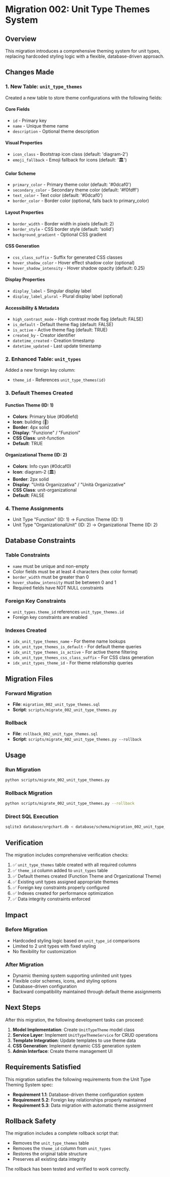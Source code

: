 # Migration 002: Unit Type Themes System

## Overview

This migration introduces a comprehensive theming system for unit types, replacing hardcoded styling logic with a flexible, database-driven approach.

## Changes Made

### 1. New Table: `unit_type_themes`

Created a new table to store theme configurations with the following fields:

#### Core Fields
- `id` - Primary key
- `name` - Unique theme name
- `description` - Optional theme description

#### Visual Properties
- `icon_class` - Bootstrap icon class (default: 'diagram-2')
- `emoji_fallback` - Emoji fallback for icons (default: '🏛️')

#### Color Scheme
- `primary_color` - Primary theme color (default: '#0dcaf0')
- `secondary_color` - Secondary theme color (default: '#f0fdff')
- `text_color` - Text color (default: '#0dcaf0')
- `border_color` - Border color (optional, falls back to primary_color)

#### Layout Properties
- `border_width` - Border width in pixels (default: 2)
- `border_style` - CSS border style (default: 'solid')
- `background_gradient` - Optional CSS gradient

#### CSS Generation
- `css_class_suffix` - Suffix for generated CSS classes
- `hover_shadow_color` - Hover effect shadow color (optional)
- `hover_shadow_intensity` - Hover shadow opacity (default: 0.25)

#### Display Properties
- `display_label` - Singular display label
- `display_label_plural` - Plural display label (optional)

#### Accessibility & Metadata
- `high_contrast_mode` - High contrast mode flag (default: FALSE)
- `is_default` - Default theme flag (default: FALSE)
- `is_active` - Active theme flag (default: TRUE)
- `created_by` - Creator identifier
- `datetime_created` - Creation timestamp
- `datetime_updated` - Last update timestamp

### 2. Enhanced Table: `unit_types`

Added a new foreign key column:
- `theme_id` - References `unit_type_themes(id)`

### 3. Default Themes Created

#### Function Theme (ID: 1)
- **Colors**: Primary blue (#0d6efd)
- **Icon**: building (🏢)
- **Border**: 4px solid
- **Display**: "Funzione" / "Funzioni"
- **CSS Class**: unit-function
- **Default**: TRUE

#### Organizational Theme (ID: 2)
- **Colors**: Info cyan (#0dcaf0)
- **Icon**: diagram-2 (🏛️)
- **Border**: 2px solid
- **Display**: "Unità Organizzativa" / "Unità Organizzative"
- **CSS Class**: unit-organizational
- **Default**: FALSE

### 4. Theme Assignments

- Unit Type "Function" (ID: 1) → Function Theme (ID: 1)
- Unit Type "OrganizationalUnit" (ID: 2) → Organizational Theme (ID: 2)

## Database Constraints

### Table Constraints
- `name` must be unique and non-empty
- Color fields must be at least 4 characters (hex color format)
- `border_width` must be greater than 0
- `hover_shadow_intensity` must be between 0 and 1
- Required fields have NOT NULL constraints

### Foreign Key Constraints
- `unit_types.theme_id` references `unit_type_themes.id`
- Foreign key constraints are enabled

### Indexes Created
- `idx_unit_type_themes_name` - For theme name lookups
- `idx_unit_type_themes_is_default` - For default theme queries
- `idx_unit_type_themes_is_active` - For active theme filtering
- `idx_unit_type_themes_css_class_suffix` - For CSS class generation
- `idx_unit_types_theme_id` - For theme relationship queries

## Migration Files

### Forward Migration
- **File**: `migration_002_unit_type_themes.sql`
- **Script**: `scripts/migrate_002_unit_type_themes.py`

### Rollback
- **File**: `rollback_002_unit_type_themes.sql`
- **Script**: `scripts/migrate_002_unit_type_themes.py --rollback`

## Usage

### Run Migration
```bash
python scripts/migrate_002_unit_type_themes.py
```

### Rollback Migration
```bash
python scripts/migrate_002_unit_type_themes.py --rollback
```

### Direct SQL Execution
```bash
sqlite3 database/orgchart.db < database/schema/migration_002_unit_type_themes.sql
```

## Verification

The migration includes comprehensive verification checks:

1. ✅ `unit_type_themes` table created with all required columns
2. ✅ `theme_id` column added to `unit_types` table
3. ✅ Default themes created (Function Theme and Organizational Theme)
4. ✅ Existing unit types assigned appropriate themes
5. ✅ Foreign key constraints properly configured
6. ✅ Indexes created for performance optimization
7. ✅ Data integrity constraints enforced

## Impact

### Before Migration
- Hardcoded styling logic based on `unit_type_id` comparisons
- Limited to 2 unit types with fixed styling
- No flexibility for customization

### After Migration
- Dynamic theming system supporting unlimited unit types
- Flexible color schemes, icons, and styling options
- Database-driven configuration
- Backward compatibility maintained through default theme assignments

## Next Steps

After this migration, the following development tasks can proceed:

1. **Model Implementation**: Create `UnitTypeTheme` model class
2. **Service Layer**: Implement `UnitTypeThemeService` for CRUD operations
3. **Template Integration**: Update templates to use theme data
4. **CSS Generation**: Implement dynamic CSS generation system
5. **Admin Interface**: Create theme management UI

## Requirements Satisfied

This migration satisfies the following requirements from the Unit Type Theming System spec:

- **Requirement 1.1**: Database-driven theme configuration system
- **Requirement 5.2**: Foreign key relationships properly maintained
- **Requirement 5.3**: Data migration with automatic theme assignment

## Rollback Safety

The migration includes a complete rollback script that:
- Removes the `unit_type_themes` table
- Removes the `theme_id` column from `unit_types`
- Restores the original table structure
- Preserves all existing data integrity

The rollback has been tested and verified to work correctly.